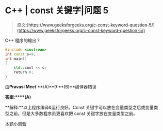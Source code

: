 # C++ | const 关键字|问题 5

> 原文:[https://www.geeksforgeeks.org/c-const-keyword-question-5/](https://www.geeksforgeeks.org/c-const-keyword-question-5/)

C++ 程序的输出？

```cpp
#include <iostream>
int const s=9;
int main()
{
    std::cout << s;
    return 0;
}
```

由**Pravasi Meet**
**(A)**9
**(B)**编译器错误

**答案:****(A)**

**解释:**以上程序编译&运行良好。Const 关键字可以放在变量类型之后或变量类型之前。但是大多数程序员更喜欢把 const 关键字放在变量类型之前。

[本题小测验](https://www.geeksforgeeks.org/c-plus-plus-gq/const-keyword-gq/)